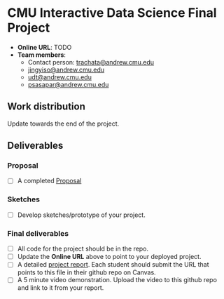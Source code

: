 # CMU Interactive Data Science Final Project

* **Online URL**: TODO
* **Team members**:
  * Contact person: trachata@andrew.cmu.edu
  * jingyiso@andrew.cmu.edu
  * udt@andrew.cmu.edu
  * psasapar@andrew.cmu.edu

## Work distribution

Update towards the end of the project.

## Deliverables

### Proposal

- [ ] A completed [Proposal](https://github.com/CMU-IDS-2022/final-project-the-evaluators/blob/main/Proposal.md)

### Sketches

- [ ] Develop sketches/prototype of your project.

### Final deliverables

- [ ] All code for the project should be in the repo.
- [ ] Update the **Online URL** above to point to your deployed project.
- [ ] A detailed [project report](Report.md).  Each student should submit the URL that points to this file in their github repo on Canvas.
- [ ] A 5 minute video demonstration.  Upload the video to this github repo and link to it from your report.
